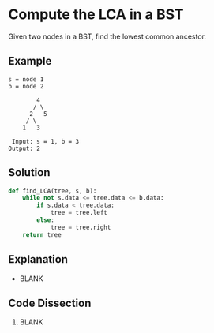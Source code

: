 # Compute the LCA in a BST
Given two nodes in a BST, find the lowest common ancestor.

## Example
```
s = node 1
b = node 2

        4
       / \
      2   5
     / \
    1   3

 Input: s = 1, b = 3
Output: 2
```

## Solution
```python
def find_LCA(tree, s, b):
    while not s.data <= tree.data <= b.data:
        if s.data < tree.data:
            tree = tree.left
        else:
            tree = tree.right
    return tree
```

## Explanation
* BLANK

## Code Dissection
1. BLANK